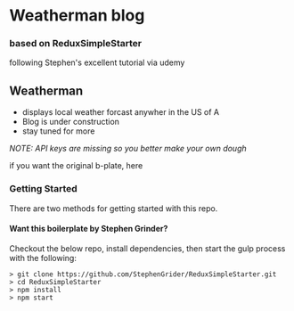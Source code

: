 # Weatherman blog 
### based on ReduxSimpleStarter
following Stephen's excellent tutorial via udemy

## Weatherman 
  * displays local weather forcast anywher in the US of A
  * Blog is under construction
  * stay tuned for more

_NOTE: API keys are missing so you better make your own dough_

if you want the original b-plate, here

### Getting Started

There are two methods for getting started with this repo.

#### Want this boilerplate by Stephen Grinder?
Checkout the below repo, install dependencies, then start the gulp process with the following:

```
> git clone https://github.com/StephenGrider/ReduxSimpleStarter.git
> cd ReduxSimpleStarter
> npm install
> npm start
```

